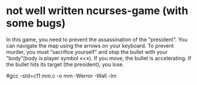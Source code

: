 # not well written ncurses-game (with some bugs)

In this game, you need to prevent the 
assassination of the “president”. You can navigate the map using the arrows on your 
keyboard. To prevent murder, you must “sacrifice yourself” and stop the bullet with your 
“body”(body is player symbol «<»). If you move, the bullet is accelerating. If the bullet hits its 
target (the president), you lose. 

#gcc -std=c11 mm.c -o mm -Werror -Wall -lm
